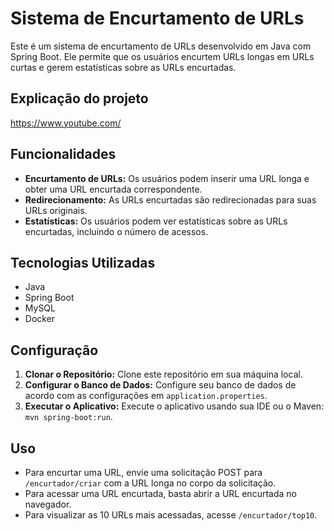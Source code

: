 # Sistema de Encurtamento de URLs

Este é um sistema de encurtamento de URLs desenvolvido em Java com Spring Boot. Ele permite que os usuários encurtem URLs longas em URLs curtas e gerem estatísticas sobre as URLs encurtadas.


## Explicação do projeto
https://www.youtube.com/

## Funcionalidades

- **Encurtamento de URLs:** Os usuários podem inserir uma URL longa e obter uma URL encurtada correspondente.
- **Redirecionamento:** As URLs encurtadas são redirecionadas para suas URLs originais.
- **Estatísticas:** Os usuários podem ver estatísticas sobre as URLs encurtadas, incluindo o número de acessos.

## Tecnologias Utilizadas

- Java
- Spring Boot
- MySQL
- Docker

## Configuração

1. **Clonar o Repositório:** Clone este repositório em sua máquina local.
2. **Configurar o Banco de Dados:** Configure seu banco de dados de acordo com as configurações em `application.properties`.
3. **Executar o Aplicativo:** Execute o aplicativo usando sua IDE ou o Maven: `mvn spring-boot:run`.

## Uso

- Para encurtar uma URL, envie uma solicitação POST para `/encurtador/criar` com a URL longa no corpo da solicitação.
- Para acessar uma URL encurtada, basta abrir a URL encurtada no navegador.
- Para visualizar as 10 URLs mais acessadas, acesse `/encurtador/top10`.

